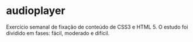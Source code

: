 # audioplayer
Exercício semanal de fixação de conteúdo de CSS3 e HTML 5. O estudo foi dividido em fases: fácil, moderado e difícil.  
